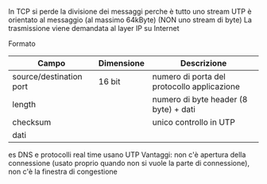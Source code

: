 In TCP si perde la divisione dei messaggi perche è tutto uno stream
UTP è orientato al messaggio (al massimo 64kByte) (NON uno stream di byte)
La trasmissione viene demandata al layer IP su Internet

Formato

| Campo | Dimensione | Descrizione |
| ---- | ---- | ---- |
| source/destination port | 16 bit | numero di porta del protocollo applicazione  |
| length |  | numero di byte header (8 byte) + dati |
| checksum |  | unico controllo in UTP  |
| dati |  |  |

es DNS e protocolli real time usano UTP 
Vantaggi: non c'è apertura della connessione (usato proprio quando non si vuole la parte di connessione), non c'è la finestra di congestione